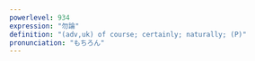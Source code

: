 ```yaml
---
powerlevel: 934
expression: "勿論"
definition: "(adv,uk) of course; certainly; naturally; (P)"
pronunciation: "もちろん"
---
```

